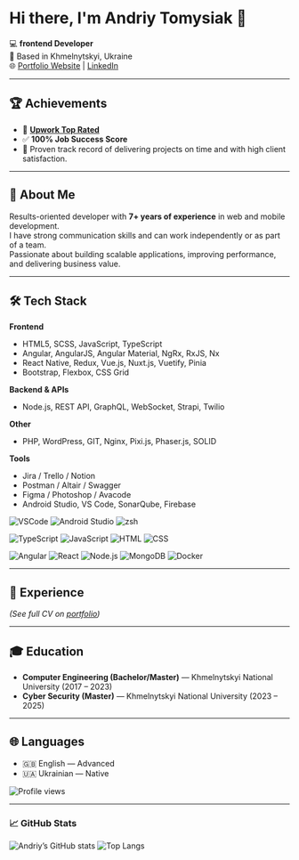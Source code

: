 # Hi there, I'm Andriy Tomysiak 👋

💻 **frontend Developer**  
📍 Based in Khmelnytskyi, Ukraine  
🌐 [Portfolio Website](https://andriy-portfolio.awbs.dev) | [LinkedIn](https://www.linkedin.com/in/andriy-tomusiak-637bb5174)

---

## 🏆 Achievements
- 🌟 **[Upwork Top Rated](https://www.upwork.com/freelancers/~0122ddbd0eb86257be)**  
- ✅ **100% Job Success Score**  
- 🏅 Proven track record of delivering projects on time and with high client satisfaction.  

---

## 🚀 About Me
Results-oriented developer with **7+ years of experience** in web and mobile development.  
I have strong communication skills and can work independently or as part of a team.  
Passionate about building scalable applications, improving performance, and delivering business value.  

---

## 🛠️ Tech Stack

**Frontend**  
- HTML5, SCSS, JavaScript, TypeScript  
- Angular, AngularJS, Angular Material, NgRx, RxJS, Nx  
- React Native, Redux, Vue.js, Nuxt.js, Vuetify, Pinia  
- Bootstrap, Flexbox, CSS Grid  

**Backend & APIs**  
- Node.js, REST API, GraphQL, WebSocket, Strapi, Twilio  

**Other**  
- PHP, WordPress, GIT, Nginx, Pixi.js, Phaser.js, SOLID  

**Tools**  
- Jira / Trello / Notion  
- Postman / Altair / Swagger  
- Figma / Photoshop / Avacode  
- Android Studio, VS Code, SonarQube, Firebase  

![VSCode](https://img.shields.io/badge/Editor-VSCode-blue?logo=visualstudiocode&logoColor=white)
![Android Studio](https://img.shields.io/badge/Editor-Android%20Studio-green?logo=androidstudio&logoColor=white)
![zsh](https://img.shields.io/badge/Shell-zsh-orange?logo=gnu-bash&logoColor=white)

![TypeScript](https://img.shields.io/badge/Code-TypeScript-blue?logo=typescript)
![JavaScript](https://img.shields.io/badge/Code-JavaScript-yellow?logo=javascript)
![HTML](https://img.shields.io/badge/Code-HTML-orange?logo=html5)
![CSS](https://img.shields.io/badge/Code-CSS-blue?logo=css3)

![Angular](https://img.shields.io/badge/Framework-Angular-red?logo=angular)
![React](https://img.shields.io/badge/Framework-React-blue?logo=react)
![Node.js](https://img.shields.io/badge/Runtime-Node.js-green?logo=node.js)
![MongoDB](https://img.shields.io/badge/DB-MongoDB-darkgreen?logo=mongodb)
![Docker](https://img.shields.io/badge/Tools-Docker-blue?logo=docker)

---

## 💼 Experience  

*(See full CV on [portfolio](https://andriy-portfolio.awbs.dev))*  

---

## 🎓 Education
- **Computer Engineering (Bachelor/Master)** — Khmelnytskyi National University (2017 – 2023)  
- **Cyber Security (Master)** — Khmelnytskyi National University (2023 – 2025)  

---

## 🌐 Languages
- 🇬🇧 English — Advanced  
- 🇺🇦 Ukrainian — Native  

![Profile views](https://komarev.com/ghpvc/?username=AndrewT9&color=blue)


---

### 📈 GitHub Stats

![Andriy’s GitHub stats](https://github-readme-stats.vercel.app/api?username=AndrewT9&show_icons=true&theme=radical)
![Top Langs](https://github-readme-stats.vercel.app/api/top-langs/?username=AndrewT9&layout=compact&theme=radical)
